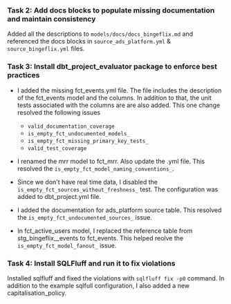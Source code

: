 ### Task 2: Add docs blocks to populate missing documentation and maintain consistency

Added all the descriptions to `models/docs/docs_bingeflix.md` and referenced the docs blocks in `source_ads_platform.yml` & `source_bingeflix.yml` files.

### Task 3: Install dbt_project_evaluator package to enforce best practices
- I added the missing fct_events.yml file. The file includes the description of the fct_events model and the columns. In addition to that, the unit tests associated with the columns are are also added. This one change resolved the following issues
    - `valid_documentation_coverage`
    - `is_empty_fct_undocumented_models_`
    - `is_empty_fct_missing_primary_key_tests_`
    - `valid_test_coverage`

- I renamed the mrr model to fct_mrr. Also update the .yml file. This resolved the `is_empty_fct_model_naming_conventions_`.

- Since we don't have real time data, I disabled the `is_empty_fct_sources_without_freshness_` test. The configuration was added to dbt_project.yml file.

- I added the documentation for ads_platform source table. This resolved the `is_empty_fct_undocumented_sources_` issue.

- In fct_active_users model, I replaced the reference table from stg_bingeflix__events to fct_events. This helped reolve the `is_empty_fct_model_fanout_` issue.

### Task 4: Install SQLFluff and run it to fix violations
Installed sqlfluff and fixed the violations with `sqlfluff fix -p0` command. In addition to the example sqlfull configuration, I also added a new capitalisation_policy.
